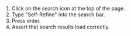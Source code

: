 1. Click on the search icon at the top of the page.
2. Type "Self-Refine" into the search bar.
3. Press enter.
4. Assert that search results load correctly.